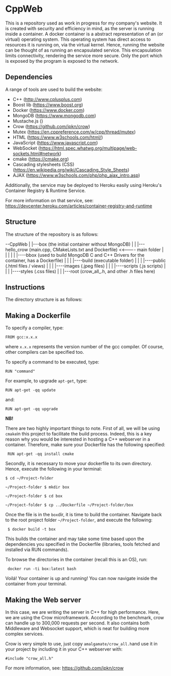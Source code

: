 # CppWeb

This is a repository used as work in progress for my company's website.
It is created with security and efficiency in mind, as the server is running inside a container.
A docker container is a abstract representation of an (or virtual) operating system. This operating system
has direct access to resources it is running on, via the virtual kernel.
Hence, running the website can be thought of as running an encapsulated service.
This encapsulation limits connectivity, rendering the service more secure. Only the port which
is exposed by the program is exposed to the network.

## Dependencies
A range of tools are used to build the website:
- C++ (http://www.cplusplus.com)
- Boost lib (https://www.boost.org)
- Docker (https://www.docker.com)
- MongoDB (https://www.mongodb.com)
- Mustache.js ()
- Crow (https://github.com/ipkn/crow)
- Mutex (https://en.cppreference.com/w/cpp/thread/mutex)
- HTML (https://www.w3schools.com/html/)
- JavaScript (https://www.javascript.com)
- WebSocket (https://html.spec.whatwg.org/multipage/web-sockets.html#network)
- cmake (https://cmake.org)
- Cascading stylesheets (CSS) (https://en.wikipedia.org/wiki/Cascading_Style_Sheets)
- AJAX (https://www.w3schools.com/php/php_ajax_intro.asp)

Additionally, the service may be deployed to Heroku easily using Heroku's Container Registry & Runtime Service.

For more information on that service, see: https://devcenter.heroku.com/articles/container-registry-and-runtime

## Structure
The structure of the repository is as follows:

--CppWeb
    |
    |---box (the initial container without MongoDB)
    |
    |
    |---hello_crow (main.cpp, CMakeLists.txt and Dockerfile)   <<---- main folder 
    |       |
    |       |
    |       |----bbox (used to build MongoDB C and C++ Drivers for the container, has a Dockerfile)
    |       |
    |       |----build (executable folder)
    |       |
    |       |----public (.html files / views)
    |               |
    |               |----images  (.jpeg files)
    |               |
    |               |----scripts (.js scripts)
    |               |
    |               |----styles (.css files)
    |
    |
    |---root (crow_all_.h, and other .h files here)


## Instructions
The directory structure is as follows:


## Making a Dockerfile
 To specify a compiler, type:

```FROM gcc:x.x.x ```

where ```x.x.x``` represents the version number of the gcc compiler. Of course, other compilers can be specified too.

To specify a command to be executed, type:

```RUN "command" ```

For example, to upgrade ```apt-get```, type:

```RUN apt-get -qq update```

and:

```RUN apt-get -qq upgrade```

**NB!**

There are two highly important things to note. First of all, we will be using ```cmake```in this project to facilitate the build process. Indeed, this is a key reason why you would be interested in hosting a C++ webserver in a container. Therefore, make sure your Dockerfile has the following specified:

``` RUN apt-get -qq install cmake```

Secondly, it is necessary to move your dockerfile to its own directory.
Hence, execute the following in your terminal:

```$ cd ~/Project-folder ```

```~/Project-folder $ mkdir box ```

```~/Project-folder $ cd box ```

```~/Project-folder $ cp ../Dockerfile ~/Project-folder/box```

Once the file is in the ```box```dir, it is time to build the container. Navigate back to the root project folder ```~/Project-folder```, and execute the following:

``` $ docker build -t box```

This builds the container and may take some time based upon the dependencies you specified in the Dockerfile (libraries, tools fetched and installed via RUN commands).

To browse the directories in the container (recall this is an OS), run:

``` docker run -ti box:latest bash```

Voilá! Your container is up and running! You can now navigate inside the container from your terminal.

## Making the Web server
In this case, we are writing the server in C++ for high performance. Here, we are using the Crow microframework. According to the benchmark, crow can handle up to 300,000 requests per second. It also contains both Middleware and Websocket support, which is neat for building more complex services.

Crow is very simple to use, just copy ```amalgamate/crow_all.h```and use it in your project by including it in your C++ webserver with:

```#include "crow_all.h" ```

For more information, see: https://github.com/ipkn/crow
